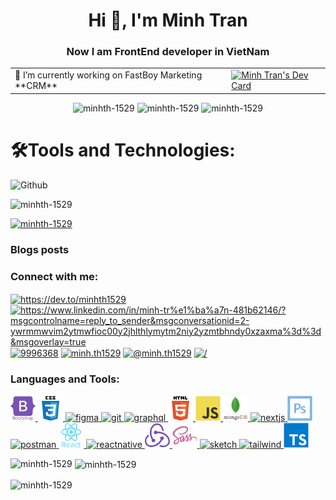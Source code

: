 <h1 align="center">Hi 👋, I'm Minh Tran</h1>
<h3 align="center">Now I am FrontEnd developer in VietNam</h3>

<table>
<tr>
  <td valign="center">
    🔭 I’m currently working on FastBoy Marketing **CRM**
<td >
    <a href="https://app.daily.dev/Rhitta"><img src="https://api.daily.dev/devcards/63cd2d3debc44564b7cd51dd70386991.png?r=o0p" width="400" alt="Minh Tran's Dev Card"/></a>
  </td>

</tr>
</table>

<p align="center">
<img width="40%" src="https://github-readme-stats.vercel.app/api/top-langs?username=minhth-1529&show_icons=true&theme=dracula&title_color=ff8000&text_color=ffffff&bg_color=6a6a6a&locale=en&layout=compact&hide_border=true" alt="minhth-1529" /> 
<img width="48%" src="https://github-readme-stats.vercel.app/api?username=minhth-1529&show_icons=true&theme=dracula&title_color=ff8000&text_color=ffffff&bg_color=6a6a6a&locale=en&hide_border=true" alt="minhth-1529" />
<img width="48%" src="https://github-readme-streak-stats.herokuapp.com/?user=minhth-1529&theme=highcontrast&hide_border=true" alt="minhth-1529" />
</p>

# 🛠️Tools and Technologies:

![Github](https://user-images.githubusercontent.com/70682152/153578819-6b5fc829-d2ee-4406-9b13-247862e8b51b.png)

<p align="left"> <img src="https://komarev.com/ghpvc/?username=minhth-1529&label=Profile%20views&color=0e75b6&style=flat" alt="minhth-1529" /> </p>

<p align="left"> <a href="https://github.com/ryo-ma/github-profile-trophy"><img src="https://github-profile-trophy.vercel.app/?username=minhth-1529" alt="minhth-1529" /></a> </p>

### Blogs posts
<!-- BLOG-POST-LIST:START -->
<!-- BLOG-POST-LIST:END -->

<h3 align="left">Connect with me:</h3>
<p align="left">
<a href="https://dev.to/https://dev.to/minhth1529" target="blank"><img align="center" src="https://raw.githubusercontent.com/rahuldkjain/github-profile-readme-generator/master/src/images/icons/Social/devto.svg" alt="https://dev.to/minhth1529" height="30" width="40" /></a>
<a href="https://linkedin.com/in/https://www.linkedin.com/in/minh-tr%e1%ba%a7n-481b62146/?msgcontrolname=reply_to_sender&msgconversationid=2-ywrmmwvim2ytmwfioc00y2jhlthlymytm2niy2yzmtbhndy0xzaxma%3d%3d&msgoverlay=true" target="blank"><img align="center" src="https://raw.githubusercontent.com/rahuldkjain/github-profile-readme-generator/master/src/images/icons/Social/linked-in-alt.svg" alt="https://www.linkedin.com/in/minh-tr%e1%ba%a7n-481b62146/?msgcontrolname=reply_to_sender&msgconversationid=2-ywrmmwvim2ytmwfioc00y2jhlthlymytm2niy2yzmtbhndy0xzaxma%3d%3d&msgoverlay=true" height="30" width="40" /></a>
<a href="https://stackoverflow.com/users/9996368" target="blank"><img align="center" src="https://raw.githubusercontent.com/rahuldkjain/github-profile-readme-generator/master/src/images/icons/Social/stack-overflow.svg" alt="9996368" height="30" width="40" /></a>
<a href="https://fb.com/minh.th1529" target="blank"><img align="center" src="https://raw.githubusercontent.com/rahuldkjain/github-profile-readme-generator/master/src/images/icons/Social/facebook.svg" alt="minh.th1529" height="30" width="40" /></a>
<a href="https://medium.com/@minh.th1529" target="blank"><img align="center" src="https://raw.githubusercontent.com/rahuldkjain/github-profile-readme-generator/master/src/images/icons/Social/medium.svg" alt="@minh.th1529" height="30" width="40" /></a>
<a href="//" target="blank"><img align="center" src="https://raw.githubusercontent.com/rahuldkjain/github-profile-readme-generator/master/src/images/icons/Social/rss.svg" alt="/" height="30" width="40" /></a>
</p>

<h3 align="left">Languages and Tools:</h3>
<p align="left"> <a href="https://getbootstrap.com" target="_blank" rel="noreferrer"> <img src="https://raw.githubusercontent.com/devicons/devicon/master/icons/bootstrap/bootstrap-plain-wordmark.svg" alt="bootstrap" width="40" height="40"/> </a> <a href="https://www.w3schools.com/css/" target="_blank" rel="noreferrer"> <img src="https://raw.githubusercontent.com/devicons/devicon/master/icons/css3/css3-original-wordmark.svg" alt="css3" width="40" height="40"/> </a> <a href="https://www.figma.com/" target="_blank" rel="noreferrer"> <img src="https://www.vectorlogo.zone/logos/figma/figma-icon.svg" alt="figma" width="40" height="40"/> </a> <a href="https://git-scm.com/" target="_blank" rel="noreferrer"> <img src="https://www.vectorlogo.zone/logos/git-scm/git-scm-icon.svg" alt="git" width="40" height="40"/> </a> <a href="https://graphql.org" target="_blank" rel="noreferrer"> <img src="https://www.vectorlogo.zone/logos/graphql/graphql-icon.svg" alt="graphql" width="40" height="40"/> </a> <a href="https://www.w3.org/html/" target="_blank" rel="noreferrer"> <img src="https://raw.githubusercontent.com/devicons/devicon/master/icons/html5/html5-original-wordmark.svg" alt="html5" width="40" height="40"/> </a> <a href="https://developer.mozilla.org/en-US/docs/Web/JavaScript" target="_blank" rel="noreferrer"> <img src="https://raw.githubusercontent.com/devicons/devicon/master/icons/javascript/javascript-original.svg" alt="javascript" width="40" height="40"/> </a> <a href="https://www.mongodb.com/" target="_blank" rel="noreferrer"> <img src="https://raw.githubusercontent.com/devicons/devicon/master/icons/mongodb/mongodb-original-wordmark.svg" alt="mongodb" width="40" height="40"/> </a> <a href="https://nextjs.org/" target="_blank" rel="noreferrer"> <img src="https://cdn.worldvectorlogo.com/logos/nextjs-2.svg" alt="nextjs" width="40" height="40"/> </a> <a href="https://www.photoshop.com/en" target="_blank" rel="noreferrer"> <img src="https://raw.githubusercontent.com/devicons/devicon/master/icons/photoshop/photoshop-line.svg" alt="photoshop" width="40" height="40"/> </a> <a href="https://postman.com" target="_blank" rel="noreferrer"> <img src="https://www.vectorlogo.zone/logos/getpostman/getpostman-icon.svg" alt="postman" width="40" height="40"/> </a> <a href="https://reactjs.org/" target="_blank" rel="noreferrer"> <img src="https://raw.githubusercontent.com/devicons/devicon/master/icons/react/react-original-wordmark.svg" alt="react" width="40" height="40"/> </a> <a href="https://reactnative.dev/" target="_blank" rel="noreferrer"> <img src="https://reactnative.dev/img/header_logo.svg" alt="reactnative" width="40" height="40"/> </a> <a href="https://redux.js.org" target="_blank" rel="noreferrer"> <img src="https://raw.githubusercontent.com/devicons/devicon/master/icons/redux/redux-original.svg" alt="redux" width="40" height="40"/> </a> <a href="https://sass-lang.com" target="_blank" rel="noreferrer"> <img src="https://raw.githubusercontent.com/devicons/devicon/master/icons/sass/sass-original.svg" alt="sass" width="40" height="40"/> </a> <a href="https://www.sketch.com/" target="_blank" rel="noreferrer"> <img src="https://www.vectorlogo.zone/logos/sketchapp/sketchapp-icon.svg" alt="sketch" width="40" height="40"/> </a> <a href="https://tailwindcss.com/" target="_blank" rel="noreferrer"> <img src="https://www.vectorlogo.zone/logos/tailwindcss/tailwindcss-icon.svg" alt="tailwind" width="40" height="40"/> </a> <a href="https://www.typescriptlang.org/" target="_blank" rel="noreferrer"> <img src="https://raw.githubusercontent.com/devicons/devicon/master/icons/typescript/typescript-original.svg" alt="typescript" width="40" height="40"/> </a> </p>

<p><img align="left" src="https://github-readme-stats.vercel.app/api/top-langs?username=minhth-1529&show_icons=true&locale=en&layout=compact" alt="minhth-1529" /></p>

<p>&nbsp;<img align="center" src="https://github-readme-stats.vercel.app/api?username=minhth-1529&show_icons=true&locale=en" alt="minhth-1529" /></p>

<p><img align="center" src="https://github-readme-streak-stats.herokuapp.com/?user=minhth-1529&" alt="minhth-1529" /></p>
